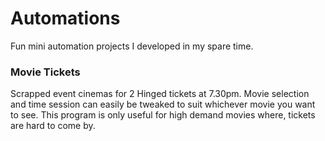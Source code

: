 # Automations
Fun mini automation projects I developed in my spare time.

### Movie Tickets
Scrapped event cinemas for 2 Hinged tickets at 7.30pm. Movie selection and time session can easily be tweaked to suit whichever movie you want to see. This program is only useful for high demand movies where, tickets are hard to come by. 


